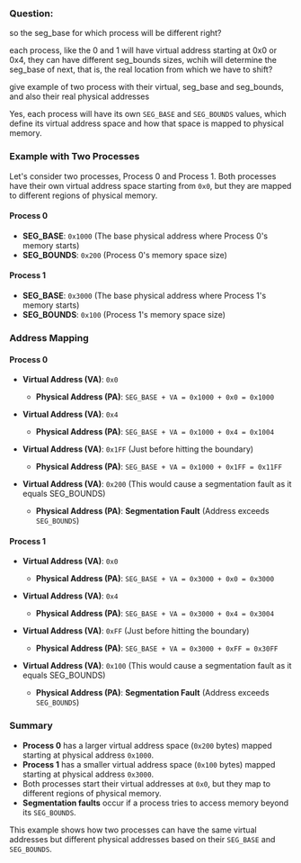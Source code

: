 ### Question:
so the seg_base for which process will be different right?

each process, like the 0 and 1 will have virtual address starting at 0x0 or 0x4, they can have different seg_bounds sizes, wchih will determine the seg_base of next, that is, the real location from which we have to shift?

give example of two process with their virtual, seg_base and seg_bounds, and also their real physical addresses 

Yes, each process will have its own `SEG_BASE` and `SEG_BOUNDS` values, which define its virtual address space and how that space is mapped to physical memory.

### Example with Two Processes

Let's consider two processes, Process 0 and Process 1. Both processes have their own virtual address space starting from `0x0`, but they are mapped to different regions of physical memory.

#### Process 0
- **SEG_BASE**: `0x1000` (The base physical address where Process 0's memory starts)
- **SEG_BOUNDS**: `0x200` (Process 0's memory space size)

#### Process 1
- **SEG_BASE**: `0x3000` (The base physical address where Process 1's memory starts)
- **SEG_BOUNDS**: `0x100` (Process 1's memory space size)

### Address Mapping

#### **Process 0**

- **Virtual Address (VA)**: `0x0`
  - **Physical Address (PA)**: `SEG_BASE + VA = 0x1000 + 0x0 = 0x1000`
  
- **Virtual Address (VA)**: `0x4`
  - **Physical Address (PA)**: `SEG_BASE + VA = 0x1000 + 0x4 = 0x1004`
  
- **Virtual Address (VA)**: `0x1FF` (Just before hitting the boundary)
  - **Physical Address (PA)**: `SEG_BASE + VA = 0x1000 + 0x1FF = 0x11FF`

- **Virtual Address (VA)**: `0x200` (This would cause a segmentation fault as it equals SEG_BOUNDS)
  - **Physical Address (PA)**: **Segmentation Fault** (Address exceeds `SEG_BOUNDS`)

#### **Process 1**

- **Virtual Address (VA)**: `0x0`
  - **Physical Address (PA)**: `SEG_BASE + VA = 0x3000 + 0x0 = 0x3000`
  
- **Virtual Address (VA)**: `0x4`
  - **Physical Address (PA)**: `SEG_BASE + VA = 0x3000 + 0x4 = 0x3004`
  
- **Virtual Address (VA)**: `0xFF` (Just before hitting the boundary)
  - **Physical Address (PA)**: `SEG_BASE + VA = 0x3000 + 0xFF = 0x30FF`

- **Virtual Address (VA)**: `0x100` (This would cause a segmentation fault as it equals SEG_BOUNDS)
  - **Physical Address (PA)**: **Segmentation Fault** (Address exceeds `SEG_BOUNDS`)

### Summary

- **Process 0** has a larger virtual address space (`0x200` bytes) mapped starting at physical address `0x1000`.
- **Process 1** has a smaller virtual address space (`0x100` bytes) mapped starting at physical address `0x3000`.
- Both processes start their virtual addresses at `0x0`, but they map to different regions of physical memory.
- **Segmentation faults** occur if a process tries to access memory beyond its `SEG_BOUNDS`.

This example shows how two processes can have the same virtual addresses but different physical addresses based on their `SEG_BASE` and `SEG_BOUNDS`.